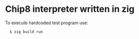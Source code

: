 # Chip8 interpreter written in zig

To execute hardcoded test program use:
```console
  $ zig build run 
```
